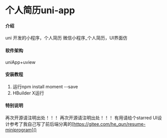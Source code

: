 # 个人简历uni-app

#### 介绍
uni 开发的小程序，个人简历 微信小程序_个人简历，UI界面仿[](https://gitee.com/he_qun/resume-miniprogram#only_comment_project)
#### 软件架构
uniApp+uview


#### 安装教程
1.  运行npm install moment --save
2.  HBuilder X运行






#### 特别说明
再次开源请注明出处！！！ 再次开源请注明出处！！！ 
有用请给个starred
UI设计参考了我自己写了前后端分离的[https://gitee.com/he_qun/resume-miniprogram]()



